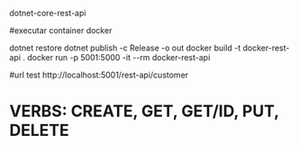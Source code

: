 dotnet-core-rest-api


#executar container docker

dotnet restore
dotnet publish -c Release -o out
docker build -t docker-rest-api .
docker run -p 5001:5000 -it --rm docker-rest-api


#url test
http://localhost:5001/rest-api/customer

# VERBS: CREATE, GET, GET/ID, PUT, DELETE